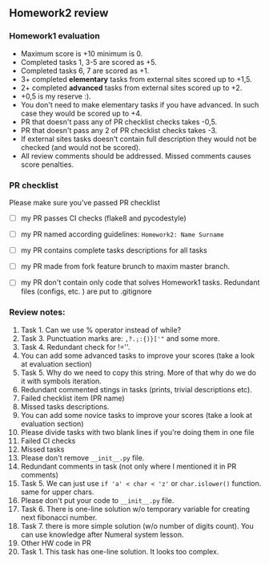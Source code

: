 ## Homework2 review

### Homework1 evaluation
- Maximum score is +10 minimum is 0.
- Completed tasks 1, 3-5 are scored as +5.
- Completed tasks 6, 7 are scored as +1.
- 3+ completed **elementary** tasks from external sites scored up to +1,5.
- 2+ completed **advanced** tasks from external sites scored up to +2.
- +0,5 is my reserve :). 
- You don't need to make elementary tasks if you have advanced. In such case
they would be scored up to +4.
- PR that doesn't pass any of PR checklist checks takes -0,5.
- PR that doesn't pass any 2 of PR checklist checks takes -3.
- If external sites tasks doesn't contain full description they would not be
 checked (and would not be scored).
- All review comments should be addressed. Missed comments causes score 
penalties.

### PR checklist
Please make sure you've passed PR checklist
- [ ] my PR passes CI checks (flake8 and pycodestyle)
- [ ] my PR named according guidelines: `Homework2: Name Surname`
- [ ] my PR contains complete tasks descriptions for all tasks
- [ ] my PR made from fork feature brunch to maxim master branch.
- [ ] my PR don't contain only code that solves Homework1 tasks.
Redundant files (configs, etc. ) are put to .gitignore


### Review notes:
1. Task 1. Can we use % operator instead of while? 
2. Task 3. Punctuation marks are: `,?.;:{)}['"` and some more.
3. Task 4. Redundant check for !=''.
4. You can add some advanced tasks to improve your scores (take a look at
 evaluation section)
5. Task 5. Why do we need to copy this string. More of that why do we do it 
with symbols iteration.
6. Redundant commented stings in tasks (prints, trivial descriptions etc).
7. Failed checklist item (PR name)
8. Missed tasks descriptions.
9. You can add some novice tasks to improve your scores (take a look at 
evaluation section)
10. Please divide tasks with two blank lines if you're doing them in one file
11. Failed CI checks
12. Missed tasks
13. Please don't remove `__init__.py` file.
14. Redundant comments in task (not only where I mentioned it in PR comments)
15. Task 5. We can just use `if 'a' < char < 'z'` or `char.islower()` function.
same for upper chars.
16. Please don't put your code to `__init__.py` file.
17. Task 6. There is one-line solution w/o temporary variable for creating next
fibonacci number.
18. Task 7. there is more simple solution (w/o number of digits count).
You can use knowledge after Numeral system lesson.
19. Other HW code in PR
20. Task 1. This task has one-line solution. It looks too complex.